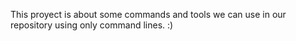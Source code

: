 This proyect is about some commands and tools we can use in our repository using only command lines. :)